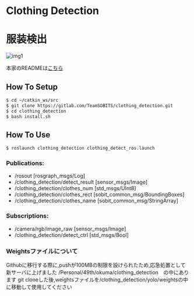 # Clothing Detection
# 服装検出
![img1](img/result.png)

本家のREADMEは[こちら](doc/README.md)

## How To Setup

```bash
$ cd ~/catkin_ws/src
$ git clone https://gitlab.com/TeamSOBITS/clothing_detection.git
$ cd clothing_detection
$ bash install.sh
```

## How To Use

```bash
$ roslaunch clothing_detection clothing_detect_ros.launch
```


### Publications:
 * /rosout [rosgraph_msgs/Log]
 * /clothing_detection/detect_result [sensor_msgs/Image]
 * /clothing_detection/clothes_num [std_msgs/UInt8]
 * /clothing_detection/clothes_rect [sobit_common_msg/BoundingBoxes]
 * /clothing_detection/clothes_name [sobit_common_msg/StringArray]

### Subscriptions:
 * /camera/rgb/image_raw [sensor_msgs/Image]
 * /clothing_detection/detect_ctrl [std_msgs/Bool]
 
 
### Weightsファイルについて
Githubに移行する際に,pushが100MBの制限を設けられたため,応急処置として新サーバに上げました
/Personal/49th/okuma/clothing_detection　の中にあります
git cloneした後,weightsファイルを/clothing_detection/yolo/weightsの中に移動して使用してください

